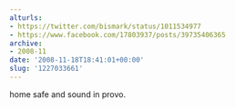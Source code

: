 ```yaml
---
alturls:
- https://twitter.com/bismark/status/1011534977
- https://www.facebook.com/17803937/posts/39735406365
archive:
- 2008-11
date: '2008-11-18T18:41:01+00:00'
slug: '1227033661'
---
```


home safe and sound in provo.

